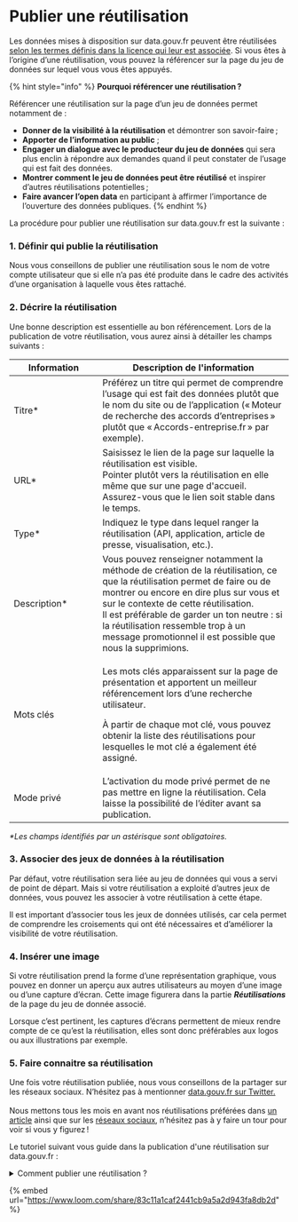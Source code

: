 # Publier une réutilisation

Les données mises à disposition sur data.gouv.fr peuvent être réutilisées [selon les termes définis dans la licence qui leur est associée](../../guides-open-data/guide-juridique/reutilisateurs-de-donnees/respecter-les-conditions-de-reutilisation.md). Si vous êtes à l’origine d’une réutilisation, vous pouvez la référencer sur la page du jeu de données sur lequel vous vous êtes appuyés.

{% hint style="info" %}
**Pourquoi référencer une réutilisation ?**

Référencer une réutilisation sur la page d’un jeu de données permet notamment de :

* **Donner de la visibilité à la réutilisation** et démontrer son savoir-faire ;
* **Apporter de l’information au public** ;
* **Engager un dialogue avec le producteur du jeu de données** qui sera plus enclin à répondre aux demandes quand il peut constater de l’usage qui est fait des données.
* **Montrer comment le jeu de données peut être réutilisé** et inspirer d’autres réutilisations potentielles ;
* **Faire avancer l’open data** en participant à affirmer l’importance de l’ouverture des données publiques.
{% endhint %}

La procédure pour publier une réutilisation sur data.gouv.fr est la suivante :&#x20;

### **1. Définir qui publie la réutilisation** <a href="#definir-qui-publie-la-reutilisation" id="definir-qui-publie-la-reutilisation"></a>

Nous vous conseillons de publier une réutilisation sous le nom de votre compte utilisateur que si elle n’a pas été produite dans le cadre des activités d’une organisation à laquelle vous êtes rattaché.

### **2. Décrire la réutilisation** <a href="#decrire-la-reutilisation" id="decrire-la-reutilisation"></a>

Une bonne description est essentielle au bon référencement. Lors de la publication de votre réutilisation, vous aurez ainsi à détailler les champs suivants :&#x20;

<table><thead><tr><th width="144">Information</th><th>Description de l'information</th></tr></thead><tbody><tr><td>Titre*</td><td>Préférez un titre qui permet de comprendre l’usage qui est fait des données plutôt que le nom du site ou de l’application (« Moteur de recherche des accords d’entreprises » plutôt que « Accords-entreprise.fr » par exemple).</td></tr><tr><td>URL*</td><td>Saisissez le lien de la page sur laquelle la réutilisation est visible.<br>Pointer plutôt vers la réutilisation en elle même que sur une page d'accueil. Assurez-vous que le lien soit stable dans le temps.</td></tr><tr><td>Type*</td><td>Indiquez le type dans lequel ranger la réutilisation (API, application, article de presse, visualisation, etc.).</td></tr><tr><td>Description*</td><td>Vous pouvez renseigner notamment la méthode de création de la réutilisation, ce que la réutilisation permet de faire ou de montrer ou encore en dire plus sur vous et sur le contexte de cette réutilisation.<br>Il est préférable de garder un ton neutre : si la réutilisation ressemble trop à un message promotionnel il est possible que nous la supprimions.</td></tr><tr><td>Mots clés</td><td><p>Les mots clés apparaissent sur la page de présentation et apportent un meilleur référencement lors d’une recherche utilisateur. </p><p>À partir de chaque mot clé, vous pouvez obtenir la liste des réutilisations pour lesquelles le mot clé a également été assigné.</p></td></tr><tr><td>Mode privé</td><td>L’activation du mode privé permet de ne pas mettre en ligne la réutilisation. Cela laisse la possibilité de l’éditer avant sa publication.</td></tr></tbody></table>

_\*Les champs identifiés par un astérisque sont obligatoires._

### **3. Associer des jeux de données à la réutilisation**

Par défaut, votre réutilisation sera liée au jeu de données qui vous a servi de point de départ. Mais si votre réutilisation a exploité d’autres jeux de données, vous pouvez les associer à votre réutilisation à cette étape.

Il est important d’associer tous les jeux de données utilisés, car cela permet de comprendre les croisements qui ont été nécessaires et d’améliorer la visibilité de votre réutilisation.

### **4. Insérer une image** <a href="#inserer-une-image" id="inserer-une-image"></a>

Si votre réutilisation prend la forme d’une représentation graphique, vous pouvez en donner un aperçu aux autres utilisateurs au moyen d’une image ou d’une capture d’écran. Cette image figurera dans la partie _**Réutilisations**_ de la page du jeu de donnée associé.

Lorsque c’est pertinent, les captures d’écrans permettent de mieux rendre compte de ce qu’est la réutilisation, elles sont donc préférables aux logos ou aux illustrations par exemple.

### 5. Faire connaitre sa réutilisation

Une fois votre réutilisation publiée, nous vous conseillons de la partager sur les réseaux sociaux. N’hésitez pas à mentionner [data.gouv.fr sur Twitter.](https://twitter.com/datagouvfr) \
\
Nous mettons tous les mois en avant nos réutilisations préférées dans [un article](https://www.data.gouv.fr/fr/posts/) ainsi que sur les [réseaux sociaux](https://twitter.com/datagouvfr), n’hésitez pas à y faire un tour pour voir si vous y figurez !



Le tutoriel suivant vous guide dans la publication d'une réutilisation sur data.gouv.fr :&#x20;

<details>

<summary>Comment publier une réutilisation ?</summary>

1. Rendez-vous sur : [data.gouv.fr/fr/admin/](https://www.data.gouv.fr/fr/admin/) ;
2. Cliquer en haut à droite sur le bouton plus et choisir "une réutilisation" ;
3. Choisissez l'identité avec laquelle vous souhaitez publier ;
4. Remplissez les informations ;

</details>

{% embed url="https://www.loom.com/share/83c11a1caf2441cb9a5a2d943fa8db2d" %}
